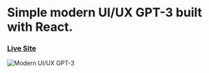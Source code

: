 # Simple modern UI/UX GPT-3 built with React.

### [Live Site](https://gpt3withreact.000webhostapp.com/)

![Modern UI/UX GPT-3](https://i.ibb.co/TR5LW9z/image.png)

